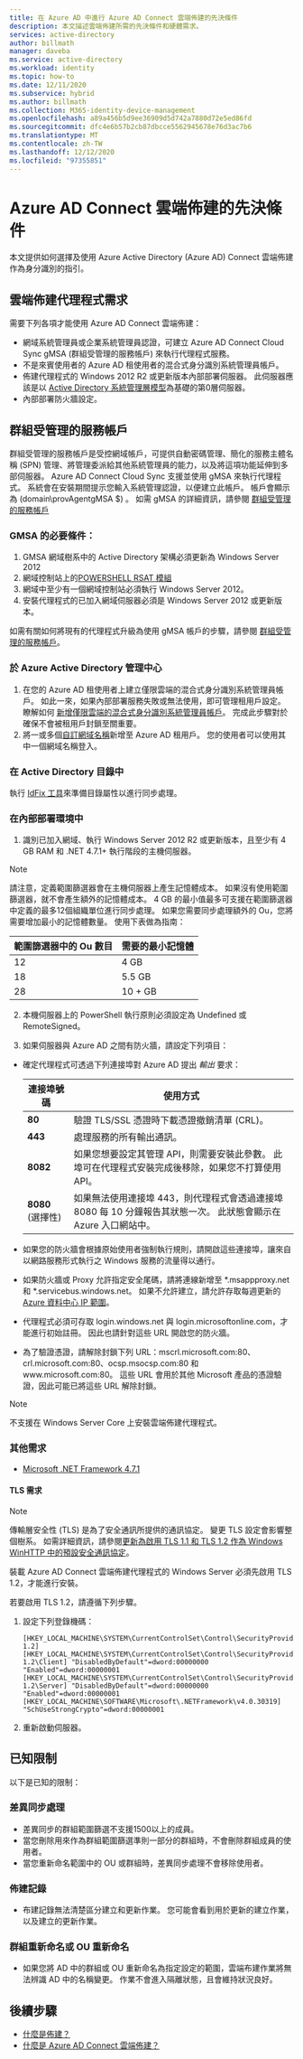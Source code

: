 ```yaml
---
title: 在 Azure AD 中進行 Azure AD Connect 雲端佈建的先決條件
description: 本文描述雲端佈建所需的先決條件和硬體需求。
services: active-directory
author: billmath
manager: daveba
ms.service: active-directory
ms.workload: identity
ms.topic: how-to
ms.date: 12/11/2020
ms.subservice: hybrid
ms.author: billmath
ms.collection: M365-identity-device-management
ms.openlocfilehash: a89a456b5d9ee36909d5d742a7880d72e5ed86fd
ms.sourcegitcommit: dfc4e6b57b2cb87dbcce5562945678e76d3ac7b6
ms.translationtype: MT
ms.contentlocale: zh-TW
ms.lasthandoff: 12/12/2020
ms.locfileid: "97355851"
---
```

# <a name="prerequisites-for-azure-ad-connect-cloud-provisioning"></a>Azure AD Connect 雲端佈建的先決條件
本文提供如何選擇及使用 Azure Active Directory (Azure AD) Connect 雲端佈建作為身分識別的指引。

## <a name="cloud-provisioning-agent-requirements"></a>雲端佈建代理程式需求
需要下列各項才能使用 Azure AD Connect 雲端佈建：

- 網域系統管理員或企業系統管理員認證，可建立 Azure AD Connect Cloud Sync gMSA (群組受管理的服務帳戶) 來執行代理程式服務。 
- 不是來賓使用者的 Azure AD 租使用者的混合式身分識別系統管理員帳戶。
- 佈建代理程式的 Windows 2012 R2 或更新版本內部部署伺服器。  此伺服器應該是以 [Active Directory 系統管理層模型](/windows-server/identity/securing-privileged-access/securing-privileged-access-reference-material)為基礎的第0層伺服器。
- 內部部署防火牆設定。

## <a name="group-managed-service-accounts"></a>群組受管理的服務帳戶
群組受管理的服務帳戶是受控網域帳戶，可提供自動密碼管理、簡化的服務主體名稱 (SPN) 管理、將管理委派給其他系統管理員的能力，以及將這項功能延伸到多部伺服器。  Azure AD Connect Cloud Sync 支援並使用 gMSA 來執行代理程式。  系統會在安裝期間提示您輸入系統管理認證，以便建立此帳戶。  帳戶會顯示為 (domain\provAgentgMSA $) 。  如需 gMSA 的詳細資訊，請參閱 [群組受管理的服務帳戶](/windows-server/security/group-managed-service-accounts/group-managed-service-accounts-overview) 

### <a name="prerequisites-for-gmsa"></a>GMSA 的必要條件：
1.  GMSA 網域樹系中的 Active Directory 架構必須更新為 Windows Server 2012
2.  網域控制站上的[POWERSHELL RSAT 模組](/windows-server/remote/remote-server-administration-tools)
3.  網域中至少有一個網域控制站必須執行 Windows Server 2012。
4.  安裝代理程式的已加入網域伺服器必須是 Windows Server 2012 或更新版本。

如需有關如何將現有的代理程式升級為使用 gMSA 帳戶的步驟，請參閱 [群組受管理的服務帳戶](how-to-install.md#group-managed-service-accounts)。

### <a name="in-the-azure-active-directory-admin-center"></a>於 Azure Active Directory 管理中心

1. 在您的 Azure AD 租使用者上建立僅限雲端的混合式身分識別系統管理員帳戶。 如此一來，如果內部部署服務失敗或無法使用，即可管理租用戶設定。 瞭解如何 [新增僅限雲端的混合式身分識別系統管理員帳戶](../fundamentals/add-users-azure-active-directory.md)。 完成此步驟對於確保不會被租用戶封鎖至關重要。
1. 將一或多個[自訂網域名稱](../fundamentals/add-custom-domain.md)新增至 Azure AD 租用戶。 您的使用者可以使用其中一個網域名稱登入。

### <a name="in-your-directory-in-active-directory"></a>在 Active Directory 目錄中

執行 [IdFix 工具](/office365/enterprise/prepare-directory-attributes-for-synch-with-idfix)來準備目錄屬性以進行同步處理。

### <a name="in-your-on-premises-environment"></a>在內部部署環境中

 1. 識別已加入網域、執行 Windows Server 2012 R2 或更新版本，且至少有 4 GB RAM 和 .NET 4.7.1+ 執行階段的主機伺服器。

 >[!NOTE]
 > 請注意，定義範圍篩選器會在主機伺服器上產生記憶體成本。  如果沒有使用範圍篩選器，就不會產生額外的記憶體成本。 4 GB 的最小值最多可支援在範圍篩選器中定義的最多12個組織單位進行同步處理。 如果您需要同步處理額外的 Ou，您將需要增加最小的記憶體數量。 使用下表做為指南：
 >
 >  
 >  | 範圍篩選器中的 Ou 數目| 需要的最小記憶體|
 >  | --- | --- |
 >  | 12| 4 GB|
 >  | 18|5.5 GB|
 >  | 28|10 + GB|
 >
 > 

 2. 本機伺服器上的 PowerShell 執行原則必須設定為 Undefined 或 RemoteSigned。

 3. 如果伺服器與 Azure AD 之間有防火牆，請設定下列項目：
   - 確定代理程式可透過下列連接埠對 Azure AD 提出 *輸出* 要求：

        | 連接埠號碼 | 使用方式 |
        | --- | --- |
        | **80** | 驗證 TLS/SSL 憑證時下載憑證撤銷清單 (CRL)。  |
        | **443** | 處理服務的所有輸出通訊。 |
        |**8082**|如果您想要設定其管理 API，則需要安裝此參數。  此埠可在代理程式安裝完成後移除，如果您不打算使用 API。   |
        | **8080** (選擇性) | 如果無法使用連接埠 443，則代理程式會透過連接埠 8080 每 10 分鐘報告其狀態一次。 此狀態會顯示在 Azure 入口網站中。 |
   
     
   - 如果您的防火牆會根據原始使用者強制執行規則，請開啟這些連接埠，讓來自以網路服務形式執行之 Windows 服務的流量得以通行。
   - 如果防火牆或 Proxy 允許指定安全尾碼，請將連線新增至 \*.msappproxy.net 和 \*.servicebus.windows.net。 如果不允許建立，請允許存取每週更新的 [Azure 資料中心 IP 範圍](https://www.microsoft.com/download/details.aspx?id=41653)。
   - 代理程式必須可存取 login.windows.net 與 login.microsoftonline.com，才能進行初始註冊。 因此也請針對這些 URL 開啟您的防火牆。
   - 為了驗證憑證，請解除封鎖下列 URL：mscrl.microsoft.com:80、crl.microsoft.com:80、ocsp.msocsp.com:80 和 www\.microsoft.com:80。 這些 URL 會用於其他 Microsoft 產品的憑證驗證，因此可能已將這些 URL 解除封鎖。

>[!NOTE]
> 不支援在 Windows Server Core 上安裝雲端佈建代理程式。




### <a name="additional-requirements"></a>其他需求
- [Microsoft .NET Framework 4.7.1](https://www.microsoft.com/download/details.aspx?id=56116) 

#### <a name="tls-requirements"></a>TLS 需求

>[!NOTE]
>傳輸層安全性 (TLS) 是為了安全通訊所提供的通訊協定。 變更 TLS 設定會影響整個樹系。 如需詳細資訊，請參閱[更新為啟用 TLS 1.1 和 TLS 1.2 作為 Windows WinHTTP 中的預設安全通訊協定](https://support.microsoft.com/help/3140245/update-to-enable-tls-1-1-and-tls-1-2-as-default-secure-protocols-in-wi)。

裝載 Azure AD Connect 雲端佈建代理程式的 Windows Server 必須先啟用 TLS 1.2，才能進行安裝。

若要啟用 TLS 1.2，請遵循下列步驟。

1. 設定下列登錄機碼：
    
    ```
    [HKEY_LOCAL_MACHINE\SYSTEM\CurrentControlSet\Control\SecurityProviders\SCHANNEL\Protocols\TLS 1.2]
    [HKEY_LOCAL_MACHINE\SYSTEM\CurrentControlSet\Control\SecurityProviders\SCHANNEL\Protocols\TLS 1.2\Client] "DisabledByDefault"=dword:00000000 "Enabled"=dword:00000001
    [HKEY_LOCAL_MACHINE\SYSTEM\CurrentControlSet\Control\SecurityProviders\SCHANNEL\Protocols\TLS 1.2\Server] "DisabledByDefault"=dword:00000000 "Enabled"=dword:00000001
    [HKEY_LOCAL_MACHINE\SOFTWARE\Microsoft\.NETFramework\v4.0.30319] "SchUseStrongCrypto"=dword:00000001
    ```

1. 重新啟動伺服器。

## <a name="known-limitations"></a>已知限制
以下是已知的限制：

### <a name="delta-synchronization"></a>差異同步處理

- 差異同步的群組範圍篩選不支援1500以上的成員。
- 當您刪除用來作為群組範圍篩選準則一部分的群組時，不會刪除群組成員的使用者。 
- 當您重新命名範圍中的 OU 或群組時，差異同步處理不會移除使用者。

### <a name="provisioning-logs"></a>佈建記錄
- 布建記錄無法清楚區分建立和更新作業。  您可能會看到用於更新的建立作業，以及建立的更新作業。

### <a name="group-re-naming-or-ou-re-naming"></a>群組重新命名或 OU 重新命名
- 如果您將 AD 中的群組或 OU 重新命名為指定設定的範圍，雲端布建作業將無法辨識 AD 中的名稱變更。 作業不會進入隔離狀態，且會維持狀況良好。


## <a name="next-steps"></a>後續步驟 

- [什麼是佈建？](what-is-provisioning.md)
- [什麼是 Azure AD Connect 雲端佈建？](what-is-cloud-provisioning.md)